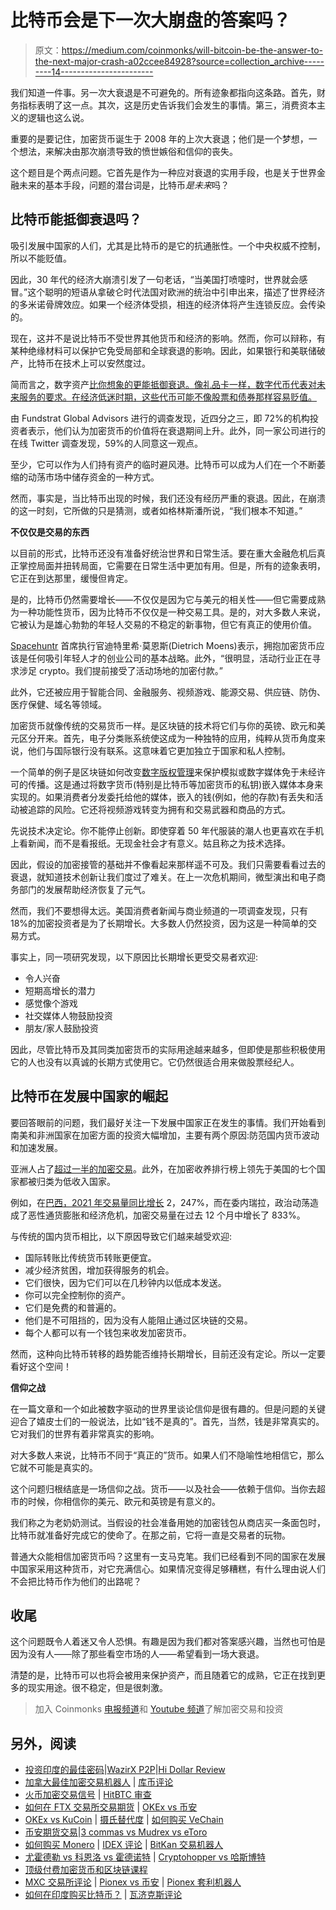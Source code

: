 # 比特币会是下一次大崩盘的答案吗？

> 原文：<https://medium.com/coinmonks/will-bitcoin-be-the-answer-to-the-next-major-crash-a02ccee84928?source=collection_archive---------14----------------------->

我们知道一件事。另一次大衰退是不可避免的。所有迹象都指向这条路。首先，财务指标表明了这一点。其次，这是历史告诉我们会发生的事情。第三，消费资本主义的逻辑也这么说。

重要的是要记住，加密货币诞生于 2008 年的上次大衰退；他们是一个梦想，一个想法，来解决由那次崩溃导致的愤世嫉俗和信仰的丧失。

这个题目是个两点问题。它首先是作为一种应对衰退的实用手段，也是关于世界金融未来的基本手段，问题的潜台词是，比特币*是未来*吗？

## **比特币能抵御衰退吗？**

吸引发展中国家的人们，尤其是比特币的是它的抗通胀性。一个中央权威不控制，所以不能贬值。

因此，30 年代的经济大崩溃引发了一句老话，“当美国打喷嚏时，世界就会感冒。”这个聪明的短语从拿破仑时代法国对欧洲的统治中引申出来，描述了世界经济的多米诺骨牌效应。如果一个经济体受损，相连的经济体将产生连锁反应。会传染的。

现在，这并不是说比特币不受世界其他货币和经济的影响。然而，你可以辩称，有某种绝缘材料可以保护它免受局部和全球衰退的影响。因此，如果银行和美联储破产，比特币在技术上可以安然度过。

简而言之，数字资产[比你想象的更能抵御衰退。像礼品卡一样，数字代币代表对未来服务的要求。在经济低迷时期，这些代币可能不像股票和债券那样容易贬值。](https://www.coindesk.com/markets/2020/04/06/digital-assets-are-more-recession-proof-than-you-might-think/)

由 Fundstrat Global Advisors 进行的调查发现，近四分之三，即 72%的机构投资者表示，他们认为加密货币的价值将在衰退期间上升。此外，同一家公司进行的在线 Twitter 调查发现，59%的人同意这一观点。

至少，它可以作为人们持有资产的临时避风港。比特币可以成为人们在一个不断萎缩的动荡市场中储存资金的一种方式。

然而，事实是，当比特币出现的时候，我们还没有经历严重的衰退。因此，在崩溃的这一时刻，它所做的只是猜测，或者如格林斯潘所说，“我们根本不知道。”

**不仅仅是交易的东西**

以目前的形式，比特币还没有准备好统治世界和日常生活。要在重大金融危机后真正掌控局面并扭转局面，它需要在日常生活中更加有用。但是，所有的迹象表明，它正在到达那里，缓慢但肯定。

是的，比特币仍然需要增长——不仅仅是因为它与美元的相关性——但它需要成熟为一种功能性货币，因为比特币不仅仅是一种交易工具。是的，对大多数人来说，它被认为是雄心勃勃的年轻人交易的不稳定的新事物，但它有真正的使用价值。

[Spacehuntr](https://spacehuntr.com/) 首席执行官迪特里希·莫恩斯(Dietrich Moens)表示，拥抱加密货币应该是任何吸引年轻人才的创业公司的基本战略。此外，“很明显，活动行业正在寻求涉足 crypto。我们提前接受了活动场地的加密付款。”

此外，它还被应用于智能合同、金融服务、视频游戏、能源交易、供应链、防伪、医疗保健、域名等领域。

加密货币就像传统的交易货币一样。是区块链的技术将它们与你的英镑、欧元和美元区分开来。首先，电子分类账系统使这成为一种独特的应用，纯粹从货币角度来说，他们与国际银行没有联系。这意味着它更加独立于国家和私人控制。

一个简单的例子是区块链如何改变[数字版权管理](https://www.leadingedgeonly.com/innovation/view/digital-rights-management)来保护模拟或数字媒体免于未经许可的传播。这是通过将数字货币(特别是比特币等加密货币的私钥)嵌入媒体本身来实现的。如果消费者分发委托给他的媒体，嵌入的钱(例如，他的存款)有丢失和活动被追踪的风险。它还将视频游戏转变为拥有和交易武器和商品的方式。

先说技术决定论。你不能停止创新。即使穿着 50 年代服装的潮人也更喜欢在手机上看新闻，而不是看报纸。无现金社会才有意义。姑且称之为技术选择。

因此，假设的加密接管的基础并不像看起来那样遥不可及。我们只需要看看过去的衰退，就知道技术创新让我们度过了难关。在上一次危机期间，微型演出和电子商务部门的发展帮助经济恢复了元气。

然而，我们不要想得太远。美国消费者新闻与商业频道的一项调查发现，只有 18%的加密投资者是为了长期增长。大多数人仍然投资，因为这是一种简单的交易方式。

事实上，同一项研究发现，以下原因比长期增长更受交易者欢迎:

*   令人兴奋
*   短期高增长的潜力
*   感觉像个游戏
*   社交媒体人物鼓励投资
*   朋友/家人鼓励投资

因此，尽管比特币及其同类加密货币的实际用途越来越多，但即使是那些积极使用它的人也没有以真诚的长期方式使用它。它仍然很适合用来做股票经纪人。

## **比特币在发展中国家的崛起**

要回答眼前的问题，我们最好关注一下发展中国家正在发生的事情。我们开始看到南美和非洲国家在加密方面的投资大幅增加，主要有两个原因:防范国内货币波动和加速发展。

亚洲人占了[超过一半的加密交易](https://www.ft.com/content/1ea829ed-5dde-4f6e-be11-99392bdc0788)。此外，在加密收养排行榜上领先于美国的七个国家都被归类为低收入国家。

例如，在[巴西，2021 年交易量同比增长](https://markets.businessinsider.com/news/currencies/cryptocurrencies-are-taking-the-developing-world-and-nigeria-by-storm-2021-7) 2，247%，而在委内瑞拉，政治动荡造成了恶性通货膨胀和经济危机，加密交易量在过去 12 个月中增长了 833%。

与传统的国内货币相比，以下原因导致它们越来越受欢迎:

*   国际转账比传统货币转账更便宜。
*   减少经济贫困，增加获得服务的机会。
*   它们很快，因为它们可以在几秒钟内以低成本发送。
*   你可以完全控制你的资产。
*   它们是免费的和普遍的。
*   他们是不可阻挡的，因为没有人能阻止通过区块链的交易。
*   每个人都可以有一个钱包来收发加密货币。

然而，这种向比特币转移的趋势能否维持长期增长，目前还没有定论。所以一定要看好这个空间！

**信仰之战**

在一篇文章和一个如此被数字驱动的世界里谈论信仰是很有趣的。但是问题的关键迎合了嬉皮士们的一般说法，比如“钱不是真的”。首先，当然，钱是非常真实的。它对我们的世界有着非常真实的影响。

对大多数人来说，比特币不同于“真正的”货币。如果人们不隐喻性地相信它，那么它就不可能是真实的。

这个问题归根结底是一场信仰之战。货币——以及社会——依赖于信仰。当你去超市的时候，你相信你的美元、欧元和英镑是有意义的。

我们称之为老奶奶测试。当假设的社会准备用她的加密钱包从商店买一条面包时，比特币就准备好完成它的使命了。在那之前，它将一直是交易者的玩物。

普通大众能相信加密货币吗？这里有一支马克笔。我们已经看到不同的国家在发展中国家采用这种货币，对它充满信心。如果情况变得足够糟糕，有什么理由说人们不会把比特币作为他们的出路呢？

## **收尾**

这个问题既令人着迷又令人恐惧。有趣是因为我们都对答案感兴趣，当然也可怕是因为没有人——除了那些看空市场的人——希望看到一场大衰退。

清楚的是，比特币可以也将会被用来保护资产，而且随着它的成熟，它正在找到更多的现实用途。很不稳定，但是很刺激。

> 加入 Coinmonks [电报频道](https://t.me/coincodecap)和 [Youtube 频道](https://www.youtube.com/c/coinmonks/videos)了解加密交易和投资

## 另外，阅读

*   [投资印度的最佳密码](https://blog.coincodecap.com/best-crypto-to-invest-in-india-in-2021)|[WazirX P2P](https://blog.coincodecap.com/wazirx-p2p)|[Hi Dollar Review](https://blog.coincodecap.com/hi-dollar-review)
*   [加拿大最佳加密交易机器人](https://blog.coincodecap.com/5-best-crypto-trading-bots-in-canada) | [库币评论](https://blog.coincodecap.com/kucoin-review)
*   [火币加密交易信号](https://blog.coincodecap.com/huobi-crypto-trading-signals) | [HitBTC 审查](/coinmonks/hitbtc-review-c5143c5d53c2)
*   [如何在 FTX 交易所交易期货](https://blog.coincodecap.com/ftx-futures-trading) | [OKEx vs 币安](https://blog.coincodecap.com/okex-vs-binance)
*   [OKEx vs KuCoin](https://blog.coincodecap.com/okex-kucoin) | [摄氏替代度](https://blog.coincodecap.com/celsius-alternatives) | [如何购买 VeChain](https://blog.coincodecap.com/buy-vechain)
*   [币安期货交易](https://blog.coincodecap.com/binance-futures-trading)|[3 commas vs Mudrex vs eToro](https://blog.coincodecap.com/mudrex-3commas-etoro)
*   [如何购买 Monero](https://blog.coincodecap.com/buy-monero) | [IDEX 评论](https://blog.coincodecap.com/idex-review) | [BitKan 交易机器人](https://blog.coincodecap.com/bitkan-trading-bot)
*   [尤霍德勒 vs 科恩洛 vs 霍德诺特](/coinmonks/youhodler-vs-coinloan-vs-hodlnaut-b1050acde55a) | [Cryptohopper vs 哈斯博特](https://blog.coincodecap.com/cryptohopper-vs-haasbot)
*   [顶级付费加密货币和区块链课程](https://blog.coincodecap.com/blockchain-courses)
*   [MXC 交易所评论](/coinmonks/mxc-exchange-review-3af0ec1cba8c) | [Pionex vs 币安](https://blog.coincodecap.com/pionex-vs-binance) | [Pionex 套利机器人](https://blog.coincodecap.com/pionex-arbitrage-bot)
*   [如何在印度购买比特币？](/coinmonks/buy-bitcoin-in-india-feb50ddfef94) | [瓦济克斯评论](/coinmonks/wazirx-review-5c811b074f5b)